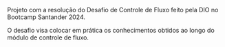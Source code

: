 Projeto com a resolução do Desafio de Controle de Fluxo feito pela DIO no Bootcamp Santander 2024.

O desafio visa colocar em prática os conhecimentos obtidos ao longo do módulo de controle de fluxo.
